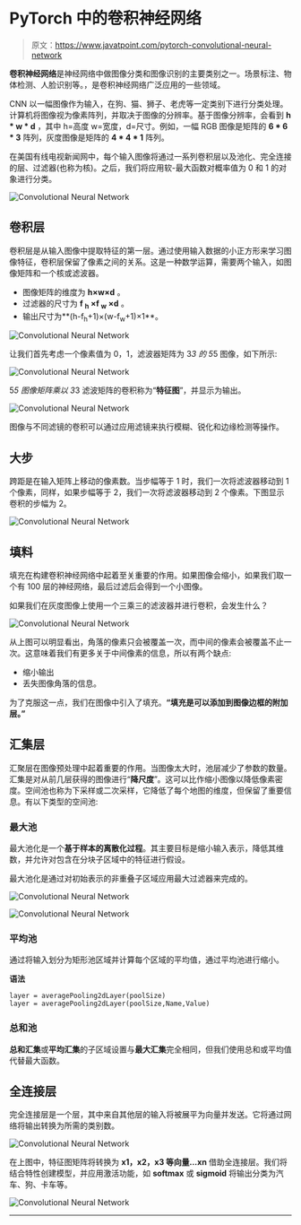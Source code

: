 # PyTorch 中的卷积神经网络

> 原文：<https://www.javatpoint.com/pytorch-convolutional-neural-network>

**卷积神经网络**是神经网络中做图像分类和图像识别的主要类别之一。场景标注、物体检测、人脸识别等。，是卷积神经网络广泛应用的一些领域。

CNN 以一幅图像作为输入，在狗、猫、狮子、老虎等一定类别下进行分类处理。计算机将图像视为像素阵列，并取决于图像的分辨率。基于图像分辨率，会看到 **h * w * d** ，其中 h=高度 w=宽度，d=尺寸。例如，一幅 RGB 图像是矩阵的 **6 * 6 * 3** 阵列，灰度图像是矩阵的 **4 * 4 * 1** 阵列。

在美国有线电视新闻网中，每个输入图像将通过一系列卷积层以及池化、完全连接的层、过滤器(也称为核)。之后，我们将应用软-最大函数对概率值为 0 和 1 的对象进行分类。

![Convolutional Neural Network](img/36fe24602cd0ad8d789b242781235d29.png)

## 卷积层

卷积层是从输入图像中提取特征的第一层。通过使用输入数据的小正方形来学习图像特征，卷积层保留了像素之间的关系。这是一种数学运算，需要两个输入，如图像矩阵和一个核或滤波器。

*   图像矩阵的维度为 **h×w×d** 。
*   过滤器的尺寸为 **f <sub>h</sub> ×f <sub>w</sub> ×d** 。
*   输出尺寸为**(h-f<sub>h</sub>+1)×(w-f<sub>w</sub>+1)×1**。

![Convolutional Neural Network](img/7c56102fe9ab19989a849ce85d9fe507.png)

让我们首先考虑一个像素值为 0，1，滤波器矩阵为 3*3 的 5*5 图像，如下所示:

![Convolutional Neural Network](img/cdeabd84d6607fb3c3e3e208a107da24.png)

5*5 图像矩阵乘以 3*3 滤波矩阵的卷积称为“**特征图**”，并显示为输出。

![Convolutional Neural Network](img/091ac640d63994d1c94c9affc4ddb691.png)

图像与不同滤镜的卷积可以通过应用滤镜来执行模糊、锐化和边缘检测等操作。

## 大步

跨距是在输入矩阵上移动的像素数。当步幅等于 1 时，我们一次将滤波器移动到 1 个像素，同样，如果步幅等于 2，我们一次将滤波器移动到 2 个像素。下图显示卷积的步幅为 2。

![Convolutional Neural Network](img/bb415e87cb1c6c3c58925f056a3d7f82.png)

## 填料

填充在构建卷积神经网络中起着至关重要的作用。如果图像会缩小，如果我们取一个有 100 层的神经网络，最后过滤后会得到一个小图像。

如果我们在灰度图像上使用一个三乘三的滤波器并进行卷积，会发生什么？

![Convolutional Neural Network](img/33002654e726124dcbc0e035ed3fa23a.png)

从上图可以明显看出，角落的像素只会被覆盖一次，而中间的像素会被覆盖不止一次。这意味着我们有更多关于中间像素的信息，所以有两个缺点:

*   缩小输出
*   丢失图像角落的信息。

为了克服这一点，我们在图像中引入了填充。**“填充是可以添加到图像边框的附加层。”**

## 汇集层

汇聚层在图像预处理中起着重要的作用。当图像太大时，池层减少了参数的数量。汇集是对从前几层获得的图像进行“**降尺度**”。这可以比作缩小图像以降低像素密度。空间池也称为下采样或二次采样，它降低了每个地图的维度，但保留了重要信息。有以下类型的空间池:

### 最大池

最大池化是一个**基于样本的离散化过程**。其主要目标是缩小输入表示，降低其维数，并允许对包含在分块子区域中的特征进行假设。

最大池化是通过对初始表示的非重叠子区域应用最大过滤器来完成的。

![Convolutional Neural Network](img/1f4ce9160b2e6f534b1b0b2be9d28211.png)

![Convolutional Neural Network](img/2768663a39acc5fdb030c3cf3858b865.png)

### 平均池

通过将输入划分为矩形池区域并计算每个区域的平均值，通过平均池进行缩小。

**语法**

```
layer = averagePooling2dLayer(poolSize)
layer = averagePooling2dLayer(poolSize,Name,Value)

```

### 总和池

**总和汇集**或**平均汇集**的子区域设置与**最大汇集**完全相同，但我们使用总和或平均值代替最大函数。

## 全连接层

完全连接层是一个层，其中来自其他层的输入将被展平为向量并发送。它将通过网络将输出转换为所需的类别数。

![Convolutional Neural Network](img/08b347daa4195a2b50b675fa548aaaec.png)

在上图中，特征图矩阵将转换为 **x1，x2，x3 等向量...xn** 借助全连接层。我们将结合特性创建模型，并应用激活功能，如 **softmax** 或 **sigmoid** 将输出分类为汽车、狗、卡车等。

![Convolutional Neural Network](img/1377295599a64d95183313164c4c58b0.png)

* * *